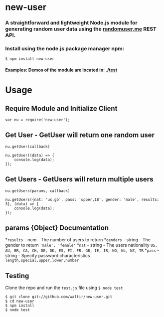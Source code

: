 # new-user 
### A straightforward and lightweight Node.js module for generating random user data using the [randomuser.me](http://randomuser.me) REST API.



### Install using the node.js package manager npm:
`$ npm install new-user`



#### Examples: Demos of the module are located in: [./test](test.js)



# Usage
## Require Module and Initialize Client
`var nu = require('new-user');`



## Get User  -  GetUser will return one random user
`nu.getUser(callback)`
```
nu.getUser((data) => {
    console.log(data);
});
```



## Get Users - GetUsers will return multiple users
`nu.getUsers(params, callback)`
```
nu.getUsers({nat: 'us,gb', pass: 'upper,18', gender: 'male', results: 3}, (data) => {
    console.log(data);
});
```



## params {Object} Documentation

*`results` - num - The number of users to return
*`genders` - string - The gender to return `'male', 'female'`
*`nat` - string - The users nationality `US, AU, BR, CA, CH, DE, DK, ES, FI, FR, GB, IE, IR, NO, NL, NZ, TR`
*`pass` - string - Specify password characteristics `length,special,upper,lower,number`



## Testing
Clone the repo and run the `test.js` file using `$ node test`

```
$ git clone git://github.com/waltir/new-user.git
$ cd new-user
$ npm install
$ node test
```